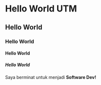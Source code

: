 # Hello World UTM
## Hello World
### Hello World
#### Hello World
##### Hello World

Saya berminat untuk menjadi **Software Dev!**

